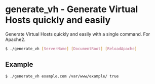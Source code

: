 # generate_vh - Generate Virtual Hosts quickly and easily

Generate Virtual Hosts quickly and easily with a single command.
For Apache2.

```sh
$ ./generate_vh [ServerName] [DocumentRoot] [ReloadApache]
```

## Example

```sh
$ ./generate_vh example.com /var/www/example/ true
```
